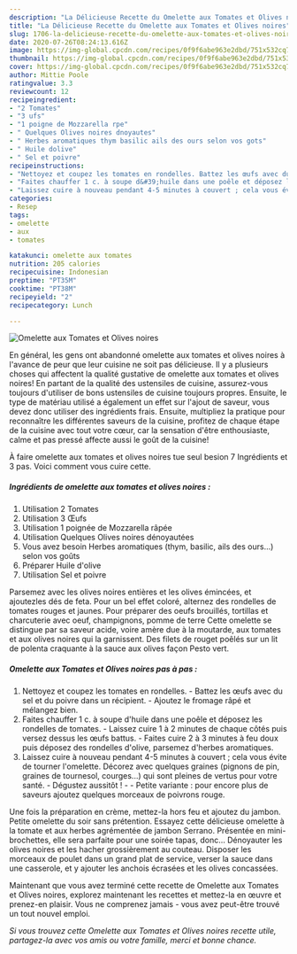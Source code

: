 ```yaml
---
description: "La Délicieuse Recette du Omelette aux Tomates et Olives noires"
title: "La Délicieuse Recette du Omelette aux Tomates et Olives noires"
slug: 1706-la-delicieuse-recette-du-omelette-aux-tomates-et-olives-noires
date: 2020-07-26T08:24:13.616Z
image: https://img-global.cpcdn.com/recipes/0f9f6abe963e2dbd/751x532cq70/omelette-aux-tomates-et-olives-noires-photo-principale-de-la-recette.jpg
thumbnail: https://img-global.cpcdn.com/recipes/0f9f6abe963e2dbd/751x532cq70/omelette-aux-tomates-et-olives-noires-photo-principale-de-la-recette.jpg
cover: https://img-global.cpcdn.com/recipes/0f9f6abe963e2dbd/751x532cq70/omelette-aux-tomates-et-olives-noires-photo-principale-de-la-recette.jpg
author: Mittie Poole
ratingvalue: 3.3
reviewcount: 12
recipeingredient:
- "2 Tomates"
- "3 ufs"
- "1 poigne de Mozzarella rpe"
- " Quelques Olives noires dnoyautes"
- " Herbes aromatiques thym basilic ails des ours selon vos gots"
- " Huile dolive"
- " Sel et poivre"
recipeinstructions:
- "Nettoyez et coupez les tomates en rondelles. Battez les œufs avec du sel et du poivre dans un récipient. Ajoutez le fromage râpé et mélangez bien."
- "Faites chauffer 1 c. à soupe d&#39;huile dans une poêle et déposez les rondelles de tomates. Laissez cuire 1 à 2 minutes de chaque côtés puis versez dessus les œufs battus. Faites cuire 2 à 3 minutes à feu doux puis déposez des rondelles d&#39;olive, parsemez d&#39;herbes aromatiques."
- "Laissez cuire à nouveau pendant 4-5 minutes à couvert ; cela vous évite de tourner l&#39;omelette. Décorez avec quelques graines (pignons de pin, graines de tournesol, courges...) qui sont pleines de vertus pour votre santé. Dégustez aussitôt !  Petite variante : pour encore plus de saveurs ajoutez quelques morceaux de poivrons rouge."
categories:
- Resep
tags:
- omelette
- aux
- tomates

katakunci: omelette aux tomates 
nutrition: 205 calories
recipecuisine: Indonesian
preptime: "PT35M"
cooktime: "PT38M"
recipeyield: "2"
recipecategory: Lunch

---
```



![Omelette aux Tomates et Olives noires](https://img-global.cpcdn.com/recipes/0f9f6abe963e2dbd/751x532cq70/omelette-aux-tomates-et-olives-noires-photo-principale-de-la-recette.jpg)

En général, les gens ont abandonné omelette aux tomates et olives noires à l'avance de peur que leur cuisine ne soit pas délicieuse. Il y a plusieurs choses qui affectent la qualité gustative de omelette aux tomates et olives noires! En partant de la qualité des ustensiles de cuisine, assurez-vous toujours d'utiliser de bons ustensiles de cuisine toujours propres. Ensuite, le type de matériau utilisé a également un effet sur l'ajout de saveur, vous devez donc utiliser des ingrédients frais. Ensuite, multipliez la pratique pour reconnaître les différentes saveurs de la cuisine, profitez de chaque étape de la cuisine avec tout votre cœur, car la sensation d'être enthousiaste, calme et pas pressé affecte aussi le goût de la cuisine!

<!--inarticleads1-->

À faire omelette aux tomates et olives noires tue seul besion 7 Ingrédients et 3 pas. Voici comment vous cuire cette.

##### Ingrédients de omelette aux tomates et olives noires :

1. Utilisation 2 Tomates
1. Utilisation 3 Œufs
1. Utilisation 1 poignée de Mozzarella râpée
1. Utilisation  Quelques Olives noires dénoyautées
1. Vous avez besoin  Herbes aromatiques (thym, basilic, ails des ours...) selon vos goûts
1. Préparer  Huile d&#39;olive
1. Utilisation  Sel et poivre


Parsemez avec les olives noires entières et les olives émincées, et ajoutezles dés de feta. Pour un bel effet coloré, alternez des rondelles de tomates rouges et jaunes. Pour préparer des oeufs brouillés, tortillas et charcuterie avec oeuf, champignons, pomme de terre Cette omelette se distingue par sa saveur acide, voire amère due à la moutarde, aux tomates et aux olives noires qui la garnissent. Des filets de rouget poêlés sur un lit de polenta craquante à la sauce aux olives façon Pesto vert. 

<!--inarticleads2-->

##### Omelette aux Tomates et Olives noires pas à pas :

1. Nettoyez et coupez les tomates en rondelles. - Battez les œufs avec du sel et du poivre dans un récipient. - Ajoutez le fromage râpé et mélangez bien.
1. Faites chauffer 1 c. à soupe d&#39;huile dans une poêle et déposez les rondelles de tomates. - Laissez cuire 1 à 2 minutes de chaque côtés puis versez dessus les œufs battus. - Faites cuire 2 à 3 minutes à feu doux puis déposez des rondelles d&#39;olive, parsemez d&#39;herbes aromatiques.
1. Laissez cuire à nouveau pendant 4-5 minutes à couvert ; cela vous évite de tourner l&#39;omelette. Décorez avec quelques graines (pignons de pin, graines de tournesol, courges...) qui sont pleines de vertus pour votre santé. - Dégustez aussitôt ! -  - Petite variante : pour encore plus de saveurs ajoutez quelques morceaux de poivrons rouge.


Une fois la préparation en crème, mettez-la hors feu et ajoutez du jambon. Petite omelette du soir sans prétention. Essayez cette délicieuse omelette à la tomate et aux herbes agrémentée de jambon Serrano. Présentée en mini-brochettes, elle sera parfaite pour une soirée tapas, donc… Dénoyauter les olives noires et les hacher grossièrement au couteau. Disposer les morceaux de poulet dans un grand plat de service, verser la sauce dans une casserole, et y ajouter les anchois écrasées et les olives concassées. 

<!--inarticleads1-->

<p>
Maintenant que vous avez terminé cette recette de Omelette aux Tomates et Olives noires, explorez maintenant les recettes et mettez-la en œuvre et prenez-en plaisir. Vous ne comprenez jamais - vous avez peut-être trouvé un tout nouvel emploi.
</p>

<p>
<i>Si vous trouvez cette Omelette aux Tomates et Olives noires recette utile, partagez-la avec vos amis ou votre famille, merci et bonne chance.</i>
</p>
